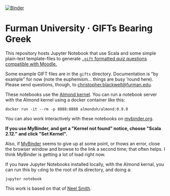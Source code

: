 
[![Binder](https://mybinder.org/badge_logo.svg)](https://mybinder.org/v2/gh/Eumaeus/gifts_bearing_greek/master?filepath=index.ipynb)

# Furman University · GIFTs Bearing Greek


This repository hosts Jupyter Notebook that use Scala and some simple plain-text template-files to generate [`.gift` formatted quiz questions compatible with Moodle.](https://docs.moodle.org/38/en/GIFT_format)

Some example GIFT files are in the `gifts` directory. Documentation is "by example" for now (note the euphemism… things are busy ’round here). Please send questions, though, to <christopher.blackwell@furman.edu>.

These notebooks use the [Almond kernel](https://almond.sh/).  You can run a notebook server with the Almond kernel using a docker container like this:

    docker run -it --rm -p 8888:8888 almondsh/almond:0.9.0

You can also work interactively with these notebooks on [mybinder.org](https://mybinder.org/v2/gh/Eumaeus/gifts_bearing_greek/master?filepath=index.ipynb).

**If you use MyBinder, and get a "Kernel not found" notice, choose "Scala 2.12." and click "Set Kernel".**

Also, if [MyBinder](https://mybinder.org/v2/gh/Eumaeus/gifts_bearing_greek/master?filepath=index.ipynb) seems to give up at some point, or thows an error, close the browser window and browse to the link a second time; that often helps. I think MyBinder is getting a lot of load right now.

If you have Jupyter Notebooks installed locally, with the Almond kernal, you can run this by `cd`ing to the root of its directory, and doing a:

    jupyter notebook

This work is based on that of [Neel Smith](https://github.com/neelsmith/nomisma-jupyter).

